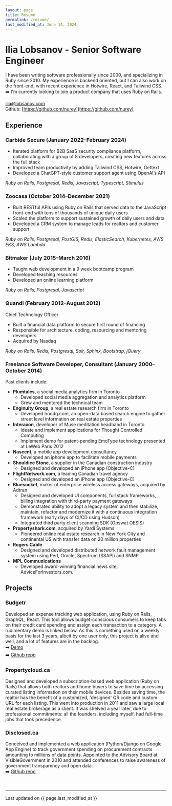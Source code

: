 ```yaml
---
layout: page
title: Resume
permalink: /resume/
last_modified_at: June 14, 2024
---
```


# Ilia Lobsanov - Senior Software Engineer

I have been writing software professionally since 2000, and specializing in Ruby since 2010. 
My experience is backend oriented, but I can also work on the front-end, with recent experience in Hotwire, React, and Tailwind CSS.  
➡️ I'm currently looking to join a product company that uses Ruby on Rails.

[ilia@lobsanov.com](mailto:ilia@lobsanov.com)  
Github: [https://github.com/nurey](https://github.com/nurey)

## Experience

### Carbide Secure (January 2022–February 2024)

- Iterated platform for B2B SaaS security compliance platform, collaborating with a group of 8 developers, creating new features across the full stack
- Improved team productivity by adding Tailwind CSS, Hotwire, Gettext 
- Developed a ChatGPT-style customer support agent using OpenAI’s API

_Ruby on Rails, Postgresql, Redis, Javascript, Typescript, Stimulus_

### Zoocasa (October 2014–December 2021)

- Built RESTful APIs using Ruby on Rails that served data to the JavaScript front-end with tens of thousands of unique daily users
- Scaled the platform to support sustained growth of daily users and data
- Developed a CRM system to manage leads for realtors and customer support

_Ruby on Rails, Postgresql, PostGIS, Redis, ElasticSearch, Kubernetes, AWS EKS, AWS Lambda_

### Bitmaker (July 2015–March 2016)

- Taught web development in a 9 week bootcamp program
- Developed teaching resources
- Developed an online learning platform

_Ruby on Rails, Postgresql, Javascript_

### Quandl (February 2012–August 2012)
Chief Technology Officer 

- Built a financial data platform to secure first round of financing 
- Responsible for architecture, coding, resourcing and mentoring developers
- Acquired by Nasdaq

_Ruby on Rails, Redis, Postgresql, Solr, Sphinx, Bootstrap, jQuery_

### Freelance Software Developer, Consultant (January 2000–October 2014)

Past clients include:

- __Plumtales__, a social media analytics firm in Toronto
    - Developed social media aggregation and analytics platform 
    - Grew and mentored the technical team
- __Enginuity Group__, a real estate research firm in Toronto
    - Developed hoodq.com, an open-data based search engine to gather street level information on real estate properties
- __Interaxon__, developer of Muse meditation headband in Toronto
    - Ideate and implement applications for Thought Controlled Computing
    - Implement demo for patent-pending EmoType technology presented at LeWeb Paris 2012
- __Nascent__, a mobile app development consultancy
    - Developed an iphone app to facilitate mobile payments
- __Shouldice Stone__, a supplier in the Canadian construction industry
    - Designed and developed an iPhone app (Objective-C)
- __FlightNetwork.com__, a leading Canadian travel agency
    - Designed and developed an iPhone app (Objective-C)
- __Bluesocket__, maker of enterprise wireless access gateways, acquired by Adtran
    - Designed and developed UI components, full stack frameworks, billing integration with third-party payment gateways
    - Demonstrated ability to adopt a legacy system and then stabilize, maintain, refactor and modernize it with a continuous integration framework (early days of CI/CD using Hudson)
    - Integrated third party client scanning SDK (Opswat OESIS)
- __Propertyshark.com__, acquired by Yardi Systems
    - Pioneered online real estate research in New York City and continental US with transfer data on 20 million properties 
- __Rogers Cable__
    - Designed and developed distributed network fault management system using Perl, Oracle, Spectrum (SSAPI) and SNMP
- __MPL Communications__
    - Developed award-winning financial news site, AdviceForInvestors.com. 

## Projects

### Budgetr

Developed an expense tracking web application, using Ruby on Rails, GraphQL, React. 
This tool allows budget-conscious consumers to keep tabs on their credit card spending and assign each transaction to a category. A rudimentary demo is linked below. 
As this is something used on a weekly basis for the last 3 years, albeit by one user only, this project is alive and well, and a lot of features are in the backlog.  
➡️ [Demo](https://budgetr-app.nurey.com)  
➡️ [Github repo](https://github.com/nurey/banking)

### Propertycloud.ca

Designed and developed a subscription-based web application (Ruby on Rails) that allows both realtors and home buyers to save time by accessing curated listing information on their mobile devices. Besides saving time, the realtor has the benefit of a customized, 'designed' QR code and custom URL for each listing. This went into production in 2011 and saw a large local real estate brokerage as a client. It was shelved a year later, due to professional commitments: all the founders, including myself, had full-time jobs that took precedence. 

### Disclosed.ca

Conceived and implemented a web application (Python/Django on Google App Engine) to track government spending on procurement contracts amounting to millions of data points. 
Appointed to the Advisory Board at VisibleGovernment in 2010 and attended conferences to raise awareness of government transparency and open data.  
➡️ [Github repo](https://github.com/nurey/disclosed)  

<br>

---
  
Last updated on {{ page.last_modified_at }}
